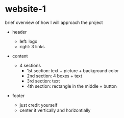 # website-1

brief overview of how I will approach the project

- header

  - left: logo
  - right: 3 links

- content

  - 4 sections
    - 1st section: text + picture + background color
    - 2nd section: 4 boxes + text
    - 3rd section: text
    - 4th section: rectangle in the middle + button

- footer
  - just credit yourself
  - center it vertically and horizontially
